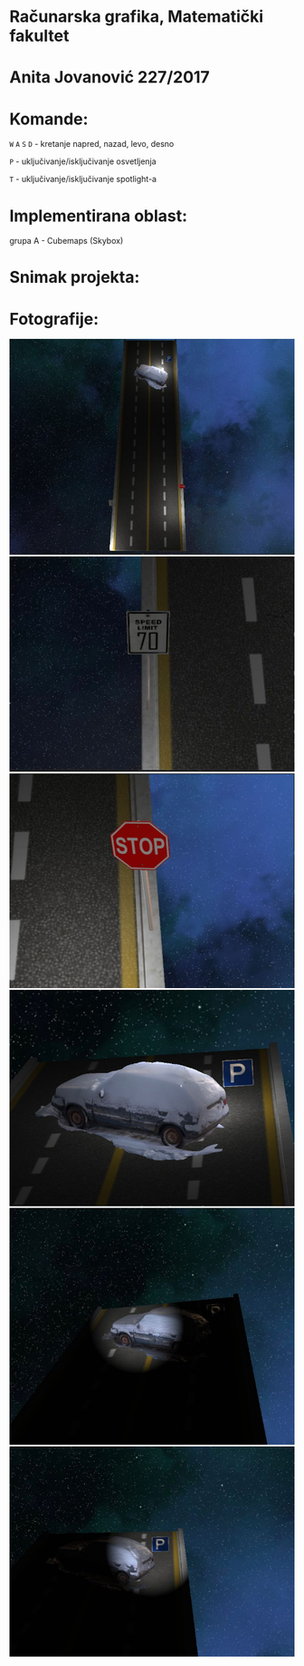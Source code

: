 # Računarska grafika, Matematički fakultet

# Anita Jovanović 227/2017

# Komande:
  `W` `A` `S` `D` - kretanje napred, nazad, levo, desno

  `P` - uključivanje/isključivanje osvetljenja

  `T` - uključivanje/isključivanje spotlight-a


# Implementirana oblast: 
 grupa A - Cubemaps (Skybox)

# Snimak projekta: 


# Fotografije: 
![img](pictures/1.jpeg)
![img](pictures/2.jpeg)
![img](pictures/3.jpeg)
![img](pictures/4.jpeg)
![img](pictures/5.jpeg)
![img](pictures/6.jpeg)
